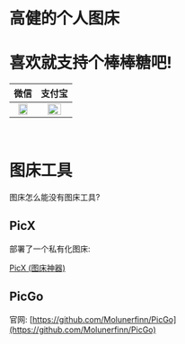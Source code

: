 # 高健的个人图床





# 喜欢就支持个棒棒糖吧!

|                             微信                             |                            支付宝                            |
| :----------------------------------------------------------: | :----------------------------------------------------------: |
| <img src="https://cdn.staticaly.com/gh/gaojianstyle/g-imgs@main/public/pay/pay-gaojian-weixin.png" style="width:70%;"> | <img src="https://cdn.staticaly.com/gh/gaojianstyle/g-imgs@main/public/pay/pay-gaojian-zhifubao.png" style="width:70%"> |



​	

# 图床工具

图床怎么能没有图床工具?

## PicX

部署了一个私有化图床:

[PicX (图床神器)](https://gaojianstyle.github.io/show-demo/gaojian/picx/dist/index.html#/upload)



## PicGo

官网: [https://github.com/Molunerfinn/PicGo](https://github.com/Molunerfinn/PicGo)






























